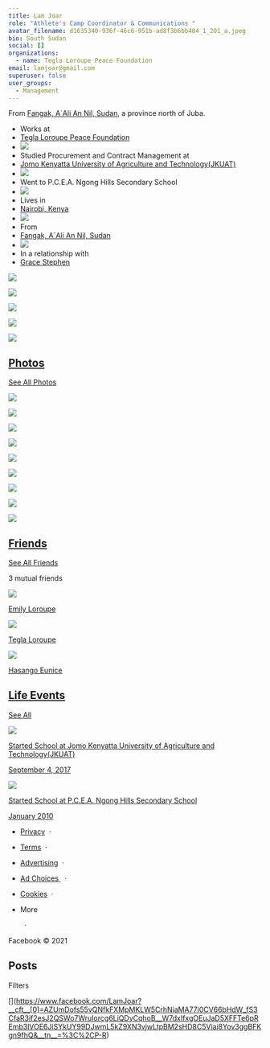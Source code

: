 ```yaml
---
title: Lam Joar
role: "Athlete's Camp Coordinator & Communications "
avatar_filename: d1635340-936f-46c6-951b-ad8f3b6bb484_1_201_a.jpeg
bio: South Sudan
social: []
organizations:
  - name: Tegla Loroupe Peace Foundation
email: lamjoar@gmail.com
superuser: false
user_groups:
  - Management
---
```

From [Fangak, A`Ali An Nil, Sudan](https://www.facebook.com/Fangak-AAli-An-Nil-Sudan-104346006271891/), a province north of Juba.



* Works at 
* [Tegla Loroupe Peace Foundation](https://www.facebook.com/teglapeacefoundation.org/)
* ![](https://static.xx.fbcdn.net/rsrc.php/v3/yd/r/id4jdGYPaIP.png)
* Studied Procurement and Contract Management at 
* [Jomo Kenyatta University of Agriculture and Technology(JKUAT)](https://www.facebook.com/Jomo-Kenyatta-University-of-Agriculture-and-TechnologyJKUAT-243714242335316/)
* ![](https://static.xx.fbcdn.net/rsrc.php/v3/yd/r/id4jdGYPaIP.png)
* Went to P.C.E.A. Ngong Hills Secondary School
* ![](https://static.xx.fbcdn.net/rsrc.php/v3/yk/r/X_t0JnueVu-.png)
* Lives in 
* [Nairobi, Kenya](https://www.facebook.com/Nairobi-Kenya-114751268540391/)
* ![](https://static.xx.fbcdn.net/rsrc.php/v3/ym/r/N_tq7yNW9DG.png)
* From 
* [Fangak, A`Ali An Nil, Sudan](https://www.facebook.com/Fangak-AAli-An-Nil-Sudan-104346006271891/)
* ![](https://static.xx.fbcdn.net/rsrc.php/v3/yq/r/S0aTxIHuoYO.png)
* In a relationship with 
* [Grace Stephen](https://www.facebook.com/profile.php?id=100007859566791)

[![](https://scontent-sjc3-1.xx.fbcdn.net/v/t1.0-0/p110x80/10399674_1084406184976658_1087676550482581410_n.jpg?_nc_cat=111&ccb=3&_nc_sid=13bebb&_nc_ohc=uUEAp1V-OE8AX8_T5uF&_nc_ht=scontent-sjc3-1.xx&tp=6&oh=c31742390e00a46dae0773fc5278d5ab&oe=604971E8)](https://www.facebook.com/photo/?fbid=1084406184976658&set=picfp.100002218612710)

[![](https://scontent-sjc3-1.xx.fbcdn.net/v/t31.0-0/p110x80/12901257_1084406181643325_8844020378612398549_o.jpg?_nc_cat=101&ccb=3&_nc_sid=13bebb&_nc_ohc=scWMkn3PdUsAX-Wed4D&_nc_ht=scontent-sjc3-1.xx&tp=6&oh=5cc7ee5e49c9e24cb167379ff1d4fad9&oe=604981A9)](https://www.facebook.com/photo/?fbid=1084406181643325&set=picfp.100002218612710)

[![](https://scontent-sjc3-1.xx.fbcdn.net/v/t1.0-0/s160x160/1505344_1084406178309992_6923147960002026208_n.jpg?_nc_cat=100&ccb=3&_nc_sid=13bebb&_nc_ohc=p0uqqDSLXwIAX_D5IFp&_nc_ht=scontent-sjc3-1.xx&tp=7&oh=18ac7fc73fbf237139d23d9a65f56060&oe=6049FF59)](https://www.facebook.com/photo/?fbid=1084406178309992&set=picfp.100002218612710)

[![](https://scontent-sjc3-1.xx.fbcdn.net/v/t31.0-0/p110x80/12898400_1084406174976659_6193761414457082703_o.jpg?_nc_cat=101&ccb=3&_nc_sid=13bebb&_nc_ohc=1au2i8Ou5MIAX-gGOuF&_nc_oc=AQlJN_jqyN-ccz9nI-qHfJ7GhQxj3O9r9Bmw7PYtBCT-c2nVAHEORRJGcCHOAKTT41o&_nc_ht=scontent-sjc3-1.xx&tp=6&oh=d5f475e7152528e91bed3195eb2641b3&oe=6049290B)](https://www.facebook.com/photo/?fbid=1084406174976659&set=picfp.100002218612710)

[![](https://scontent-sjc3-1.xx.fbcdn.net/v/t1.0-0/p110x80/12803264_1084406171643326_3484061372056656294_n.jpg?_nc_cat=100&ccb=3&_nc_sid=13bebb&_nc_ohc=OswspLjRC5cAX8hu6mF&_nc_ht=scontent-sjc3-1.xx&tp=6&oh=e8586f3164fbee5650457cadec85a851&oe=604936EC)](https://www.facebook.com/photo/?fbid=1084406171643326&set=picfp.100002218612710)

## [Photos](https://www.facebook.com/LamJoar/photos)

[See All Photos](https://www.facebook.com/LamJoar/photos)

[![](https://scontent-sjc3-1.xx.fbcdn.net/v/t1.0-0/c53.0.151.151a/p228x119/120925091_719910018737988_1330509464832671982_n.jpg?_nc_cat=107&ccb=3&_nc_sid=574b62&_nc_ohc=ZjDjMGAuFoUAX8SMJlb&_nc_ht=scontent-sjc3-1.xx&tp=27&oh=fcad22a8d182a0311770b2235821fef7&oe=604916CA)](https://www.facebook.com/photo/?fbid=719910015404655&set=ecnf.100002218612710)

[![](https://scontent-sjc3-1.xx.fbcdn.net/v/t1.0-0/c84.0.160.160a/p160x160/14993329_712501662249452_7488007252770681175_n.jpg?_nc_cat=101&ccb=3&_nc_sid=574b62&_nc_ohc=_dgW_XIj5csAX81nHuQ&_nc_ht=scontent-sjc3-1.xx&tp=27&oh=a8a327006e28f9bd4348cf428cb5b2c5&oe=60485DCA)](https://www.facebook.com/photo/?fbid=712501662249452&set=ecnf.100002218612710)

[![](https://scontent-sjc3-1.xx.fbcdn.net/v/t1.0-0/c99.0.160.160a/p160x160/15036306_712501715582780_392527789258213307_n.jpg?_nc_cat=105&ccb=3&_nc_sid=574b62&_nc_ohc=OWQoXuoW_GcAX9Qs67C&_nc_oc=AQkxAMjS-5tE060H6pMb10o540c2ChDwVz4uBlrG5mB5_qusnsZy5tIFVjveu5ZH4Pc&_nc_ht=scontent-sjc3-1.xx&tp=27&oh=2ce7a49d12ce810e225e8c6e838df4bd&oe=604710AF)](https://www.facebook.com/photo/?fbid=712501715582780&set=ecnf.100002218612710)

[![](https://scontent-sjc3-1.xx.fbcdn.net/v/t1.0-0/c0.0.160.160a/p160x160/105411276_1383971771790712_1413202705140598311_n.jpg?_nc_cat=102&ccb=3&_nc_sid=574b62&_nc_ohc=9UhIabCOhlwAX9J7oaD&_nc_ht=scontent-sjc3-1.xx&tp=27&oh=d27ccdd6a6bee8ebed64d7a3477b5df8&oe=604A3575)](https://www.facebook.com/photo/?fbid=1383971765124046&set=ecnf.100002218612710)

[![](https://scontent-sjc3-1.xx.fbcdn.net/v/t1.0-0/p160x160/92842032_1102660886754274_7758325492091977728_n.jpg?_nc_cat=111&ccb=3&_nc_sid=574b62&_nc_ohc=Rhenr8PpqTcAX8Sdem7&_nc_ht=scontent-sjc3-1.xx&tp=6&oh=76c83298004ed33545ac81077ee392d7&oe=604A3B38)](https://www.facebook.com/photo/?fbid=1102660883420941&set=ecnf.100002218612710)

[![](https://scontent-sjc3-1.xx.fbcdn.net/v/t1.0-0/c30.0.160.160a/p160x160/89386743_3561170547290249_299165186793668608_o.jpg?_nc_cat=109&ccb=3&_nc_sid=574b62&_nc_ohc=KoNodFKAw04AX-NHAmw&_nc_ht=scontent-sjc3-1.xx&tp=27&oh=731ae44661bdef078c5c36fcefbf54bf&oe=6049DF1F)](https://www.facebook.com/photo/?fbid=3561170537290250&set=ecnf.100002218612710)

[![](https://scontent-sjc3-1.xx.fbcdn.net/v/t1.0-0/c60.0.152.152a/p228x119/81686353_3053388801411710_7659619721926410240_o.jpg?_nc_cat=111&ccb=3&_nc_sid=574b62&_nc_ohc=FnC3SuMDF3wAX-IhI5X&_nc_ht=scontent-sjc3-1.xx&tp=27&oh=0d6bbff585635f247673911b05871aff&oe=6049BECD)](https://www.facebook.com/photo/?fbid=3053388794745044&set=ecnf.100002218612710)

[![](https://scontent-sjc3-1.xx.fbcdn.net/v/t1.0-0/c33.0.153.152a/p228x119/80572999_2677655272350170_1474888698544783360_o.jpg?_nc_cat=109&ccb=3&_nc_sid=574b62&_nc_ohc=zUMHZwPTtHAAX-_vO64&_nc_ht=scontent-sjc3-1.xx&tp=27&oh=2758e34a7ec8f1dc32129593e81c414b&oe=6049B756)](https://www.facebook.com/photo/?fbid=2677655265683504&set=ecnf.100002218612710)

[![](https://scontent-sjc3-1.xx.fbcdn.net/v/t1.0-0/c7.0.152.152a/p228x119/81034596_2677654989016865_2078311073689108480_o.jpg?_nc_cat=111&ccb=3&_nc_sid=574b62&_nc_ohc=_ZvU-nX1c9UAX_UbJ-F&_nc_ht=scontent-sjc3-1.xx&tp=27&oh=d38ce3bc9e59561a64795e70eee8a70a&oe=60488C77)](https://www.facebook.com/photo/?fbid=2677654982350199&set=ecnf.100002218612710)

## [Friends](https://www.facebook.com/LamJoar/friends)

[See All Friends](https://www.facebook.com/LamJoar/friends)

3 mutual friends

[![](https://scontent-sjc3-1.xx.fbcdn.net/v/t1.0-1/c25.0.148.148a/p148x148/10404441_10152865677850750_4503256405465746902_n.jpg?_nc_cat=100&ccb=3&_nc_sid=aa3c98&_nc_ohc=20_aE48wzyUAX_ctBOS&_nc_ht=scontent-sjc3-1.xx&tp=27&oh=e4e34ed2589cb6c39d8115ddb48b3c52&oe=6047793C)](https://www.facebook.com/emily.loroupe/)

[Emily Loroupe](https://www.facebook.com/emily.loroupe/)

[![](https://scontent-sjc3-1.xx.fbcdn.net/v/t1.0-1/p148x148/13344607_10153660060693595_8123547217240491376_n.jpg?_nc_cat=108&ccb=3&_nc_sid=aa3c98&_nc_ohc=QpreN3RvgpYAX9S6kJz&_nc_ht=scontent-sjc3-1.xx&tp=6&oh=f0a8596eb4b427b0c50aacb883c49e89&oe=60492DC6)](https://www.facebook.com/tegla.loroupe/)

[Tegla Loroupe](https://www.facebook.com/tegla.loroupe/)

[![](https://scontent-sjc3-1.xx.fbcdn.net/v/t1.0-1/p148x148/15232152_10154730386533328_5213283741710280476_n.jpg?_nc_cat=107&ccb=3&_nc_sid=aa3c98&_nc_ohc=2wAaqTi0AYgAX9pBhFY&_nc_ht=scontent-sjc3-1.xx&tp=6&oh=e6bc0c888b6e901231bc516ee23b0754&oe=6049222B)](https://www.facebook.com/hasango.eunice/)

[Hasango Eunice](https://www.facebook.com/hasango.eunice/)

## [Life Events](https://www.facebook.com/LamJoar/about?section=year-overviews)

[See All](https://www.facebook.com/LamJoar/about?section=year-overviews)

[![](https://static.xx.fbcdn.net/rsrc.php/v3/yL/r/JCaYFwbpGST.png)](https://www.facebook.com/LamJoar/timeline/story?ut=32&wstart=-2051193600&wend=2147483647&hash=1455831971167409&pagefilter=3&ustart=1)

[Started School at Jomo Kenyatta University of Agriculture and Technology(JKUAT)](https://www.facebook.com/LamJoar/timeline/story?ut=32&wstart=-2051193600&wend=2147483647&hash=1455831971167409&pagefilter=3&ustart=1)

[September 4, 2017](https://www.facebook.com/LamJoar/timeline/story?ut=32&wstart=-2051193600&wend=2147483647&hash=1455831971167409&pagefilter=3&ustart=1)

[![](https://static.xx.fbcdn.net/rsrc.php/v3/yL/r/JCaYFwbpGST.png)](https://www.facebook.com/LamJoar/timeline/story?ut=32&wstart=-2051193600&wend=2147483647&hash=967372630013348&pagefilter=3&ustart=1)

[Started School at P.C.E.A. Ngong Hills Secondary School](https://www.facebook.com/LamJoar/timeline/story?ut=32&wstart=-2051193600&wend=2147483647&hash=967372630013348&pagefilter=3&ustart=1)

[January 2010](https://www.facebook.com/LamJoar/timeline/story?ut=32&wstart=-2051193600&wend=2147483647&hash=967372630013348&pagefilter=3&ustart=1)

* [Privacy](https://www.facebook.com/privacy/explanation)  · 
* [Terms](https://www.facebook.com/policies?ref=pf)  · 
* [Advertising](https://www.facebook.com/business/)  · 
* [Ad Choices ](https://www.facebook.com/help/568137493302217)  · 
* [Cookies](https://www.facebook.com/policies/cookies/)  · 
* More

    · 

Facebook © 2021

## Posts



Filters

[[](https://www.facebook.com/LamJoar?__cft__[0]=AZUmDofs55vQNfkFXMpMKLW5CrhNiaMA77i0CV66bHdW_fS3CfaR3if2esJ2QSWo7WruIorcg6LiQDyCqhoB__W7dxIfxgOEuJaD5XFFTe6pREmb3lVOE6JiSYkUY99DJwmL5kZ9XN3vjwLtpBM2sHD8C5Viai8Yov3ggBFKgn9fhQ&__tn__=%3C%3C%2CP-R)](https://www.facebook.com/LamJoar?__cft__[0]=AZUmDofs55vQNfkFXMpMKLW5CrhNiaMA77i0CV66bHdW_fS3CfaR3if2esJ2QSWo7WruIorcg6LiQDyCqhoB__W7dxIfxgOEuJaD5XFFTe6pREmb3lVOE6JiSYkUY99DJwmL5kZ9XN3vjwLtpBM2sHD8C5Viai8Yov3ggBFKgn9fhQ&__tn__=%3C%2CP-R)

[](https://www.facebook.com/LamJoar?__cft__[0]=AZUmDofs55vQNfkFXMpMKLW5CrhNiaMA77i0CV66bHdW_fS3CfaR3if2esJ2QSWo7WruIorcg6LiQDyCqhoB__W7dxIfxgOEuJaD5XFFTe6pREmb3lVOE6JiSYkUY99DJwmL5kZ9XN3vjwLtpBM2sHD8C5Viai8Yov3ggBFKgn9fhQ&__tn__=%3C%2CP-R)